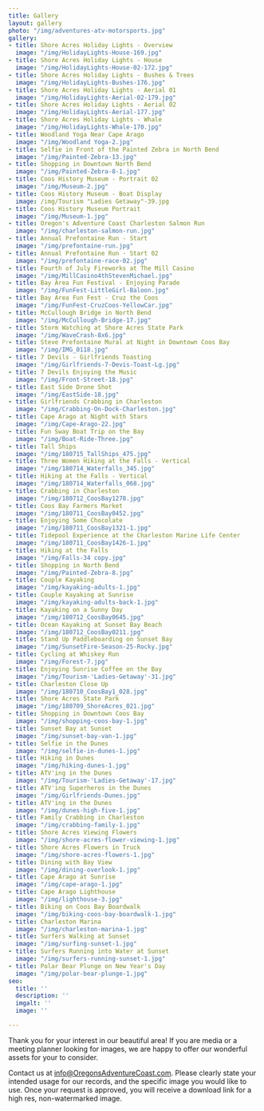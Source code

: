 ```yaml
---
title: Gallery
layout: gallery
photo: "/img/adventures-atv-motorsports.jpg"
gallery:
- title: Shore Acres Holiday Lights - Overview
  image: "/img/HolidayLights-House-169.jpg"
- title: Shore Acres Holiday Lights - House
  image: "/img/HolidayLights-House-02-172.jpg"
- title: Shore Acres Holiday Lights - Bushes & Trees
  image: "/img/HolidayLights-Bushes-176.jpg"
- title: Shore Acres Holiday Lights - Aerial 01
  image: "/img/HolidayLights-Aerial-02-179.jpg"
- title: Shore Acres Holiday Lights - Aerial 02
  image: "/img/HolidayLights-Aerial-177.jpg"
- title: Shore Acres Holiday Lights - Whale
  image: "/img/HolidayLights-Whale-170.jpg"
- title: Woodland Yoga Near Cape Arago
  image: "/img/Woodland Yoga-2.jpg"
- title: Selfie in Front of the Painted Zebra in North Bend
  image: "/img/Painted-Zebra-13.jpg"
- title: Shopping in Downtown North Bend
  image: "/img/Painted-Zebra-8-1.jpg"
- title: Coos History Museum - Portrait 02
  image: "/img/Museum-2.jpg"
- title: Coos History Museum - Boat Display
  image: /img/Tourism "Ladies Getaway"-39.jpg
- title: Coos History Museum Portrait
  image: "/img/Museum-1.jpg"
- title: Oregon's Adventure Coast Charleston Salmon Run
  image: "/img/charleston-salmon-run.jpg"
- title: Annual Prefontaine Run - Start
  image: "/img/prefontaine-run.jpg"
- title: Annual Prefontaine Run - Start 02
  image: "/img/prefontaine-race-02.jpg"
- title: Fourth of July Fireworks at The Mill Casino
  image: "/img/MillCasino4thStevenMichael.jpg"
- title: Bay Area Fun Festival - Enjoying Parade
  image: "/img/FunFest-LittleGirl-Baloon.jpg"
- title: Bay Area Fun Fest - Cruz the Coos
  image: "/img/FunFest-CruzCoos-YellowCar.jpg"
- title: McCullough Bridge in North Bend
  image: "/img/McCullough-Bridge-17.jpg"
- title: Storm Watching at Shore Acres State Park
  image: "/img/WaveCrash-8x6.jpg"
- title: Steve Prefontaine Mural at Night in Downtown Coos Bay
  image: "/img/IMG_0118.jpg"
- title: 7 Devils - Girlfriends Toasting
  image: "/img/Girlfriends-7-Devis-Toast-Lg.jpg"
- title: 7 Devils Enjoying the Music
  image: "/img/Front-Street-18.jpg"
- title: East Side Drone Shot
  image: "/img/EastSide-18.jpg"
- title: Girlfriends Crabbing in Charleston
  image: "/img/Crabbing-On-Dock-Charleston.jpg"
- title: Cape Arago at Night with Stars
  image: "/img/Cape-Arago-22.jpg"
- title: Fun Sway Boat Trip on the Bay
  image: "/img/Boat-Ride-Three.jpg"
- title: Tall Ships
  image: "/img/180715_TallShips_475.jpg"
- title: Three Women Hiking at the Falls - Vertical
  image: "/img/180714_Waterfalls_345.jpg"
- title: Hiking at the Falls - Vertical
  image: "/img/180714_Waterfalls_068.jpg"
- title: Crabbing in Charleston
  image: "/img/180712_CoosBay1278.jpg"
- title: Coos Bay Farmers Market
  image: "/img/180711_CoosBay0452.jpg"
- title: Enjoying Some Chocolate
  image: "/img/180711_CoosBay1321-1.jpg"
- title: Tidepool Experience at the Charleston Marine Life Center
  image: "/img/180711_CoosBay1426-1.jpg"
- title: Hiking at the Falls
  image: "/img/Falls-34 copy.jpg"
- title: Shopping in North Bend
  image: "/img/Painted-Zebra-8.jpg"
- title: Couple Kayaking
  image: "/img/kayaking-adults-1.jpg"
- title: Couple Kayaking at Sunrise
  image: "/img/kayaking-adults-back-1.jpg"
- title: Kayaking on a Sunny Day
  image: "/img/180712_CoosBay0645.jpg"
- title: Ocean Kayaking at Sunset Bay Beach
  image: "/img/180712_CoosBay0211.jpg"
- title: Stand Up Paddleboarding on Sunset Bay
  image: "/img/SunsetFire-Season-25-Rocky.jpg"
- title: Cycling at Whiskey Run
  image: "/img/Forest-7.jpg"
- title: Enjoying Sunrise Coffee on the Bay
  image: "/img/Tourism-'Ladies-Getaway'-31.jpg"
- title: Charleston Close Up
  image: "/img/180710_CoosBay1_028.jpg"
- title: Shore Acres State Park
  image: "/img/180709_ShoreAcres_021.jpg"
- title: Shopping in Downtown Coos Bay
  image: "/img/shopping-coos-bay-1.jpg"
- title: Sunset Bay at Sunset
  image: "/img/sunset-bay-van-1.jpg"
- title: Selfie in the Dunes
  image: "/img/selfie-in-dunes-1.jpg"
- title: Hiking in Dunes
  image: "/img/hiking-dunes-1.jpg"
- title: ATV'ing in the Dunes
  image: "/img/Tourism-'Ladies-Getaway'-17.jpg"
- title: ATV'ing Superheros in the Dunes
  image: "/img/Girlfriends-Dunes.jpg"
- title: ATV'ing in the Dunes
  image: "/img/dunes-high-five-1.jpg"
- title: Family Crabbing in Charleston
  image: "/img/crabbing-family-1.jpg"
- title: Shore Acres Viewing Flowers
  image: "/img/shore-acres-flower-viewing-1.jpg"
- title: Shore Acres Flowers in Truck
  image: "/img/shore-acres-flowers-1.jpg"
- title: Dining with Bay View
  image: "/img/dining-overlook-1.jpg"
- title: Cape Arago at Sunrise
  image: "/img/cape-arago-1.jpg"
- title: Cape Arago Lighthouse
  image: "/img/lighthouse-3.jpg"
- title: Biking on Coos Bay Boardwalk
  image: "/img/biking-coos-bay-boardwalk-1.jpg"
- title: Charleston Marina
  image: "/img/charleston-marina-1.jpg"
- title: Surfers Walking at Sunset
  image: "/img/surfing-sunset-1.jpg"
- title: Surfers Running into Water at Sunset
  image: "/img/surfers-running-sunset-1.jpg"
- title: Polar Bear Plunge on New Year's Day
  image: "/img/polar-bear-plunge-1.jpg"
seo:
  title: ''
  description: ''
  imgalt: ''
  image: ''

---
```

Thank you for your interest in our beautiful area! If you are media or a meeting planner looking for images, we are happy to offer our wonderful assets for your to consider.

Contact us at [info@OregonsAdventureCoast.com](mailto:info@OregonsAdventureCoast.com). Please clearly state your intended usage for our records, and the specific image you would like to use. Once your request is approved, you will receive a download link for a high res, non-watermarked image.